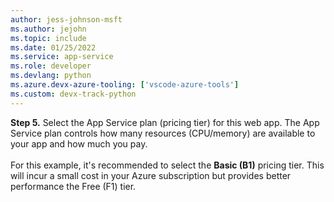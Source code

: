 ```yaml
---
author: jess-johnson-msft
ms.author: jejohn
ms.topic: include
ms.date: 01/25/2022
ms.service: app-service
ms.role: developer
ms.devlang: python
ms.azure.devx-azure-tooling: ['vscode-azure-tools']
ms.custom: devx-track-python
---
```


**Step 5.** Select the App Service plan (pricing tier) for this web app. The App Service plan controls how many resources (CPU/memory) are available to your app and how much you pay.<br>
<br>
For this example, it's recommended to select the **Basic (B1)** pricing tier. This will incur a small cost in your Azure subscription but provides better performance the Free (F1) tier.